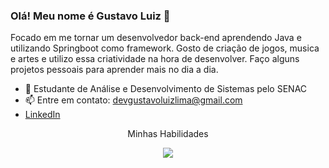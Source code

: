 ### Olá! Meu nome é Gustavo Luiz 👋
Focado em me tornar um desenvolvedor back-end aprendendo Java e utilizando Springboot como framework. Gosto de criação de jogos, musica e artes e utilizo essa criatividade na hora de desenvolver. Faço alguns projetos pessoais para aprender mais no dia a dia.

- 🔭 Estudante de Análise e Desenvolvimento de Sistemas pelo SENAC
- 📫 Entre em contato: devgustavoluizlima@gmail.com 
- <a href="https://www.linkedin.com/in/gustavoluizlima/" target="_blank">LinkedIn</a>

<p align="center"> Minhas Habilidades </p>
<p align="center">
  <a href="https://skillicons.dev">
    <img src="https://skillicons.dev/icons?i=java,spring,js,html,css,mysql,git&theme=light" />
  </a>
</p>

